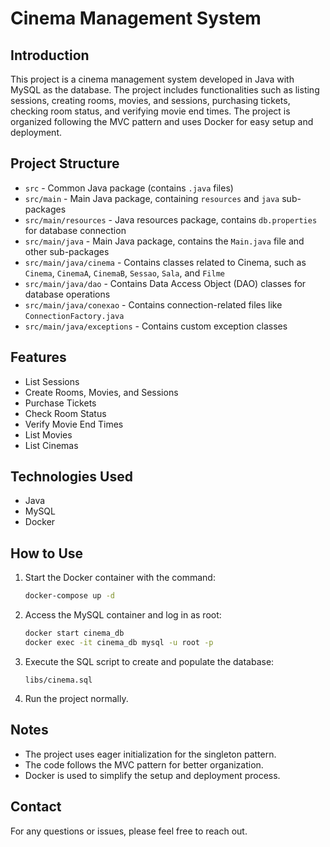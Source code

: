 # Cinema Management System

## Introduction
This project is a cinema management system developed in Java with MySQL as the database. The project includes functionalities such as listing sessions, creating rooms, movies, and sessions, purchasing tickets, checking room status, and verifying movie end times. The project is organized following the MVC pattern and uses Docker for easy setup and deployment.

## Project Structure
- `src` - Common Java package (contains `.java` files)
- `src/main` - Main Java package, containing `resources` and `java` sub-packages
- `src/main/resources` - Java resources package, contains `db.properties` for database connection
- `src/main/java` - Main Java package, contains the `Main.java` file and other sub-packages
- `src/main/java/cinema` - Contains classes related to Cinema, such as `Cinema`, `CinemaA`, `CinemaB`, `Sessao`, `Sala`, and `Filme`
- `src/main/java/dao` - Contains Data Access Object (DAO) classes for database operations
- `src/main/java/conexao` - Contains connection-related files like `ConnectionFactory.java`
- `src/main/java/exceptions` - Contains custom exception classes

## Features
- List Sessions
- Create Rooms, Movies, and Sessions
- Purchase Tickets
- Check Room Status
- Verify Movie End Times
- List Movies
- List Cinemas

## Technologies Used
- Java
- MySQL
- Docker

## How to Use
1. Start the Docker container with the command:
    ```sh
    docker-compose up -d
    ```

2. Access the MySQL container and log in as root:
    ```sh
    docker start cinema_db
    docker exec -it cinema_db mysql -u root -p
    ```

3. Execute the SQL script to create and populate the database:
    ```properties
    libs/cinema.sql
    ```

4. Run the project normally.

## Notes
- The project uses eager initialization for the singleton pattern.
- The code follows the MVC pattern for better organization.
- Docker is used to simplify the setup and deployment process.

## Contact
For any questions or issues, please feel free to reach out.